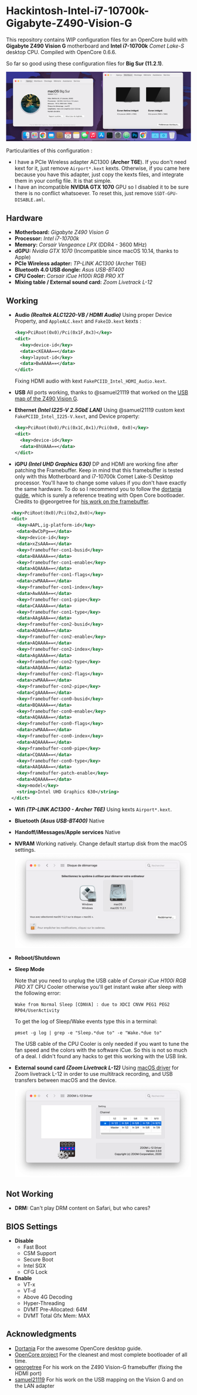 # Hackintosh-Intel-i7-10700k-Gigabyte-Z490-Vision-G

This repository contains WIP configuration files for an OpenCore build with **Gigabyte Z490 Vision G** motherboard and **Intel i7-10700k** *Comet Lake-S* desktop CPU. Compiled with OpenCore 0.6.6.

So far so good using these configuration files for **Big Sur (11.2.1)**.

<img src="./Images/about_thismac.png" alt="about_this_mac" style="zoom:50%;" />

Particularities of this configuration :

- I have a PCIe Wireless adapter AC1300 (**Archer T6E**). If you don't need kext for it, just remove ```Airport*.kext``` kexts. Otherwise, if you came here because you have this adapter, just copy the kexts files, and integrate them in your config file. It is that simple.
- I have an incompatible **NVIDIA GTX 1070** GPU so I disabled it to be sure there is no conflict whatsoever. To reset this, just remove ```SSDT-GPU-DISABLE.aml```.

## Hardware

- **Motherboard:** *Gigabyte Z490 Vision G*
- **Processor:** *Intel i7-10700k*
- **Memory:** *Corsair Vengeance LPX* (DDR4 - 3600 MHz)
- **dGPU:** *Nvidia GTX 1070* (Incompatible since macOS 10.14, thanks to Apple)
- **PCIe Wireless adapter:** *TP-LINK AC1300* (Archer T6E)
- **Bluetooth 4.0 USB dongle:** *Asus USB-BT400*
- **CPU Cooler:** *Corsair iCue H100i RGB PRO XT*
- **Mixing table / External sound card:** *Zoom Livetrack L-12*

## Working

- **Audio *(Realtek ALC1220-VB / HDMI Audio)***
  Using proper Device Property, and ```AppleALC.kext``` and ```FakeID.kext``` kexts :

  ```xml
  <key>PciRoot(0x0)/Pci(0x1F,0x3)</key>
  <dict>
  	<key>device-id</key>
  	<data>cKEAAA==</data>
  	<key>layout-id</key>
  	<data>BwAAAA==</data>
  </dict>
  ```

  Fixing HDMI audio with kext ```FakePCIID_Intel_HDMI_Audio.kext```.

- **USB**
  All ports working, thanks to @samuel21119 that worked on the [USB map of the Z490 Vision G](https://github.com/samuel21119/Intel-i9-10900-Gigabyte-Z490-Vision-G-Hackintosh/blob/master/USB-Port-Configuration.md).

- **Ethernet *(Intel I225-V 2.5GbE LAN)***
  Using @samuel21119 custom kext ```FakePCIID_Intel_I225-V.kext```, and Device property:

  ```xml
  <key>PciRoot(0x0)/Pci(0x1C,0x1)/Pci(0x0, 0x0)</key>
  <dict>
  	<key>device-id</key>
  	<data>8hUAAA==</data>
  </dict>
  ```

- **iGPU *(Intel UHD Graphics 630)***
DP and HDMI are working fine after patching the Framebuffer. Keep in mind that this framebuffer is tested only with this Motherboard and i7-10700k Comet Lake-S Desktop processor. You'll have to change some values if you don't have exactly the same hardware. To do so I recommend you to follow the [dortania guide](https://dortania.github.io/OpenCore-Post-Install/gpu-patching/), which is surely a reference treating with Open Core bootloader. Credits to @georgetree for [his work on the framebuffer](https://github.com/georgetree/hackintosh-10700k-Gigabyte-Z490-Vision-g).
  
```xml
  <key>PciRoot(0x0)/Pci(0x2,0x0)</key>
  <dict>
  	<key>AAPL,ig-platform-id</key>
  	<data>BwCbPg==</data>
  	<key>device-id</key>
  	<data>xZsAAA==</data>
  	<key>framebuffer-con1-busid</key>
  	<data>BAAAAA==</data>
  	<key>framebuffer-con1-enable</key>
  	<data>AQAAAA==</data>
  	<key>framebuffer-con1-flags</key>
  	<data>zwMAAA==</data>
  	<key>framebuffer-con1-index</key>
  	<data>AwAAAA==</data>
  	<key>framebuffer-con1-pipe</key>
  	<data>CAAAAA==</data>
  	<key>framebuffer-con1-type</key>
  	<data>AAgAAA==</data>
  	<key>framebuffer-con2-busid</key>
  	<data>AQAAAA==</data>
  	<key>framebuffer-con2-enable</key>
  	<data>AQAAAA==</data>
  	<key>framebuffer-con2-index</key>
  	<data>AgAAAA==</data>
  	<key>framebuffer-con2-type</key>
  	<data>AAQAAA==</data>
  	<key>framebuffer-con2-flags</key>
  	<data>zwMAAA==</data>
  	<key>framebuffer-con2-pipe</key>
  	<data>CgAAAA==</data>
  	<key>framebuffer-con0-busid</key>
  	<data>BQAAAA==</data>
  	<key>framebuffer-con0-enable</key>
  	<data>AQAAAA==</data>
  	<key>framebuffer-con0-flags</key>
  	<data>zwMAAA==</data>
  	<key>framebuffer-con0-index</key>
  	<data>AQAAAA==</data>
  	<key>framebuffer-con0-pipe</key>
  	<data>CQAAAA==</data>
  	<key>framebuffer-con0-type</key>
  	<data>AAQAAA==</data>
  	<key>framebuffer-patch-enable</key>
  	<data>AQAAAA==</data>
  	<key>model</key>
  	<string>Intel UHD Graphics 630</string>
  </dict>
  ```

- **Wifi *(TP-LINK AC1300 - Archer T6E)***
  Using kexts ```Airport*.kext```.

- **Bluetooth *(Asus USB-BT400)***
  Native

- **Handoff/iMessages/Apple services**
  Native

- **NVRAM**
Working natively. Change default startup disk from the macOS settings.
  <img src="./Images/startup_disk.png" alt="Startup disk" style="zoom:50%;" />
  
- **Reboot/Shutdown**

- **Sleep Mode**

  Note that you need to unplug the USB cable of *Corsair iCue H100i RGB PRO XT* CPU Cooler otherwise you'll get instant wake after sleep with the following error:

  ```shell
  Wake from Normal Sleep [CDNVA] : due to XDCI CNVW PEG1 PEG2 RP04/UserActivity
  ```

  To get the log of Sleep/Wake events type this in a terminal:

  ```shell
  pmset -g log | grep -e "Sleep.*due to" -e "Wake.*due to"
  ```

  The USB cable of the CPU Cooler is only needed if you want to tune the fan speed and the colors with the software iCue. So this is not so much of a deal. I didn't found any hacks to get this working with the USB link.

- **External sound card *(Zoom Livetrack L-12)***
  Using [macOS driver](https://zoomcorp.com/en/us/digital-mixer-multi-track-recorders/digital-mixer-recorder/livetrak-l-12/l-12-support/) for Zoom livetrack L-12 in order to use multitrack recording, and USB transfers between macOS and the device.
  <img src="./Images/livetrack.png" alt="Livetrack" style="zoom:50%;" />

## Not Working

- **DRM:** Can't play DRM content on Safari, but who cares?

## BIOS Settings

- **Disable**
  - Fast Boot
  - CSM Support
  - Secure Boot
  - Intel SGX
  - CFG Lock
- **Enable**
  - VT-x
  - VT-d
  - Above 4G Decoding
  - Hyper-Threading
  - DVMT Pre-Allocated: 64M
  - DVMT Total Gfx Mem: MAX

## Acknowledgments

- [Dortania](https://github.com/dortania) For the awesome OpenCore desktop guide.
- [OpenCore project](https://github.com/acidanthera/OpenCorePkg) For the cleanest and most complete bootloader of all time.
- [georgetree](https://github.com/georgetree/hackintosh-10700k-Gigabyte-Z490-Vision-g) For his work on the Z490 Vision-G framebuffer (fixing the HDMI port)
- [samuel21119](https://github.com/samuel21119/Intel-i9-10900-Gigabyte-Z490-Vision-G-Hackintosh) For his work on the USB mapping on the Vision G and on the LAN adapter
